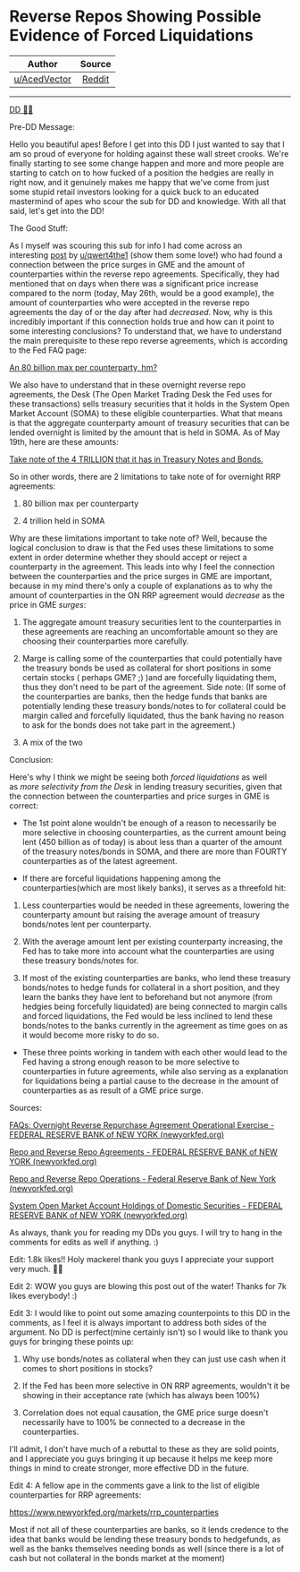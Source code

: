 Reverse Repos Showing Possible Evidence of Forced Liquidations
==============================================================

| Author       | Source       | 
| :-------------: |:-------------:|
|  [u/AcedVector](https://www.reddit.com/user/AcedVector/) | [Reddit](https://www.reddit.com/r/Superstonk/comments/nlxom6/reverse_repos_showing_possible_evidence_of_forced/) | 

---

[DD 👨‍🔬](https://www.reddit.com/r/Superstonk/search?q=flair_name%3A%22DD%20%F0%9F%91%A8%E2%80%8D%F0%9F%94%AC%22&restrict_sr=1)

Pre-DD Message:

Hello you beautiful apes! Before I get into this DD I just wanted to say that I am so proud of everyone for holding against these wall street crooks. We're finally starting to see some change happen and more and more people are starting to catch on to how fucked of a position the hedgies are really in right now, and it genuinely makes me happy that we've come from just some stupid retail investors looking for a quick buck to an educated mastermind of apes who scour the sub for DD and knowledge. With all that said, let's get into the DD!

The Good Stuff:

As I myself was scouring this sub for info I had come across an interesting [post](https://www.reddit.com/r/Superstonk/comments/nlu3wb/coincidental_link_in_decreasing_parties_for/?utm_source=share&utm_medium=web2x&context=3) by [u/qwert4the1](https://www.reddit.com/user/qwert4the1/) (show them some love!) who had found a connection between the price surges in GME and the amount of counterparties within the reverse repo agreements. Specifically, they had mentioned that on days when there was a significant price increase compared to the norm (today, May 26th, would be a good example), the amount of counterparties who were accepted in the reverse repo agreements the day of or the day after had *decreased*. Now, why is this incredibly important if this connection holds true and how can it point to some interesting conclusions? To understand that, we have to understand the main prerequisite to these repo reverse agreements, which is according to the Fed FAQ page:

[An 80 billion max per counterparty, hm?](https://preview.redd.it/pv3jripp9k171.png?width=465&format=png&auto=webp&s=9f6e860076f899e8ad04354d7b02514dad450106)

We also have to understand that in these overnight reverse repo agreements, the Desk (The Open Market Trading Desk the Fed uses for these transactions) sells treasury securities that it holds in the System Open Market Account (SOMA) to these eligible counterparties. What that means is that the aggregate counterparty amount of treasury securities that can be lended overnight is limited by the amount that is held in SOMA. As of May 19th, here are these amounts:

[Take note of the 4 TRILLION that it has in Treasury Notes and Bonds.](https://preview.redd.it/1lp15o74dk171.png?width=962&format=png&auto=webp&s=6fce3b40c66599b746de3b854f70768facf85ea3)

So in other words, there are 2 limitations to take note of for overnight RRP agreements:

1.  80 billion max per counterparty

2.  4 trillion held in SOMA

Why are these limitations important to take note of? Well, because the logical conclusion to draw is that the Fed uses these limitations to some extent in order determine whether they should accept or reject a counterparty in the agreement. This leads into why I feel the connection between the counterparties and the price surges in GME are important, because in my mind there's only a couple of explanations as to why the amount of counterparties in the ON RRP agreement would *decrease* as the price in GME *surges*:

1.  The aggregate amount treasury securities lent to the counterparties in these agreements are reaching an uncomfortable amount so they are choosing their counterparties more carefully.

2.  Marge is calling some of the counterparties that could potentially have the treasury bonds be used as collateral for short positions in some certain stocks ( perhaps GME? ;) )and are forcefully liquidating them, thus they don't need to be part of the agreement. Side note: (If some of the counterparties are banks, then the hedge funds that banks are potentially lending these treasury bonds/notes to for collateral could be margin called and forcefully liquidated, thus the bank having no reason to ask for the bonds does not take part in the agreement.)

3.  A mix of the two

Conclusion:

Here's why I think we might be seeing both *forced liquidations* as well as *more selectivity from the Desk* in lending treasury securities, given that the connection between the counterparties and price surges in GME is correct:

-   The 1st point alone wouldn't be enough of a reason to necessarily be more selective in choosing counterparties, as the current amount being lent (450 billion as of today) is about less than a quarter of the amount of the treasury notes/bonds in SOMA, and there are more than FOURTY counterparties as of the latest agreement.

-   If there are forceful liquidations happening among the counterparties(which are most likely banks), it serves as a threefold hit:

1.  Less counterparties would be needed in these agreements, lowering the counterparty amount but raising the average amount of treasury bonds/notes lent per counterparty.

2.  With the average amount lent per existing counterparty increasing, the Fed has to take more into account what the counterparties are using these treasury bonds/notes for.

3.  If most of the existing counterparties are banks, who lend these treasury bonds/notes to hedge funds for collateral in a short position, and they learn the banks they have lent to beforehand but not anymore (from hedgies being forcefully liquidated) are being connected to margin calls and forced liquidations, the Fed would be less inclined to lend these bonds/notes to the banks currently in the agreement as time goes on as it would become more risky to do so.

-   These three points working in tandem with each other would lead to the Fed having a strong enough reason to be more selective to counterparties in future agreements, while also serving as a explanation for liquidations being a partial cause to the decrease in the amount of counterparties as as result of a GME price surge.

Sources:

[FAQs: Overnight Reverse Repurchase Agreement Operational Exercise - FEDERAL RESERVE BANK of NEW YORK (newyorkfed.org)](https://www.newyorkfed.org/markets/rrp_faq)

[Repo and Reverse Repo Agreements - FEDERAL RESERVE BANK of NEW YORK (newyorkfed.org)](https://www.newyorkfed.org/markets/domestic-market-operations/monetary-policy-implementation/repo-reverse-repo-agreements)

[Repo and Reverse Repo Operations - Federal Reserve Bank of New York (newyorkfed.org)](https://apps.newyorkfed.org/markets/autorates/tomo-results-display?SHOWMORE=TRUE&startDate=01/01/2000&enddate=01/01/2000)

[System Open Market Account Holdings of Domestic Securities - FEDERAL RESERVE BANK of NEW YORK (newyorkfed.org)](https://www.newyorkfed.org/markets/soma-holdings)

As always, thank you for reading my DDs you guys. I will try to hang in the comments for edits as well if anything. :)

Edit: 1.8k likes!! Holy mackerel thank you guys I appreciate your support very much. 🤠🙏

Edit 2: WOW you guys are blowing this post out of the water! Thanks for 7k likes everybody! :)

Edit 3: I would like to point out some amazing counterpoints to this DD in the comments, as I feel it is always important to address both sides of the argument. No DD is perfect(mine certainly isn't) so I would like to thank you guys for bringing these points up:

1.  Why use bonds/notes as collateral when they can just use cash when it comes to short positions in stocks?

2.  If the Fed has been more selective in ON RRP agreements, wouldn't it be showing in their acceptance rate (which has always been 100%)

3.  Correlation does not equal causation, the GME price surge doesn't necessarily have to 100% be connected to a decrease in the counterparties.

I'll admit, I don't have much of a rebuttal to these as they are solid points, and I appreciate you guys bringing it up because it helps me keep more things in mind to create stronger, more effective DD in the future.

Edit 4: A fellow ape in the comments gave a link to the list of eligible counterparties for RRP agreements:

<https://www.newyorkfed.org/markets/rrp_counterparties>

Most if not all of these counterparties are banks, so it lends credence to the idea that banks would be lending these treasury bonds to hedgefunds, as well as the banks themselves needing bonds as well (since there is a lot of cash but not collateral in the bonds market at the moment)
